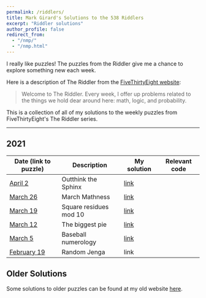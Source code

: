 ```yaml
---
permalink: /riddlers/
title: Mark Girard's Solutions to the 538 Riddlers
excerpt: "Riddler solutions"
author_profile: false
redirect_from:
  - "/nmp/"
  - "/nmp.html"
---
```


I really like puzzles! The puzzles from the Riddler give me a chance to explore something new each week.

Here is a description of The Riddler from the [FiveThirtyEight website](https://fivethirtyeight.com/tag/the-riddler/):
>Welcome to The Riddler. Every week, I offer up problems related to the things we hold dear around here: math, logic, and probability.

This is a collection of all of my solutions to the weekly puzzles from FiveThirtyEight's The Riddler series.

---------------------------------------

## 2021

| Date (link to puzzle)                                                             | Description         | My solution | Relevant code |
| --------------------------------------------------------------------------------- | ------------------- | ----------- |-------------- |
| [April 2](https://fivethirtyeight.com/features/can-you-outthink-the-sphinx/) | Outthink the Sphinx     | [link](/riddlers/20210402_Riddler.pdf)        |             |
| [March 26](https://fivethirtyeight.com/features/can-you-solve-march-mathness/) | March Mathness     | [link](/riddlers/20210326_Riddler.pdf)        |             |
| [March 19](https://fivethirtyeight.com/features/can-you-find-an-extra-perfect-square/) | Square residues mod 10   | [link](/riddlers/20210319_Riddler.pdf)        |             |
| [March 12](https://fivethirtyeight.com/features/can-you-bake-the-biggest-%cf%80/) | The biggest pie     | [link](/riddlers/20210312_Riddler.pdf)        |             |
| [March 5](https://fivethirtyeight.com/features/can-you-bat-299-in-299-games/)     | Baseball numerology | [link](/riddlers/20210305_Riddler.pdf)        |             |
| [February 19](https://fivethirtyeight.com/features/can-you-win-riddler-jenga/)    | Random Jenga        | link         |             |


## Older Solutions

Some solutions to older puzzles can be found at my old website [here](https://www.markwgirard.site/).
